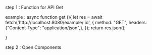 step 1 : Function for API Get

example : async function get (){
let res = await fetch('http://localhost:8080/example/:id', {
method: "GET",
headers: {"Content-Type": "application/json",},
});
return res.json();

}

step 2 : Open Components

